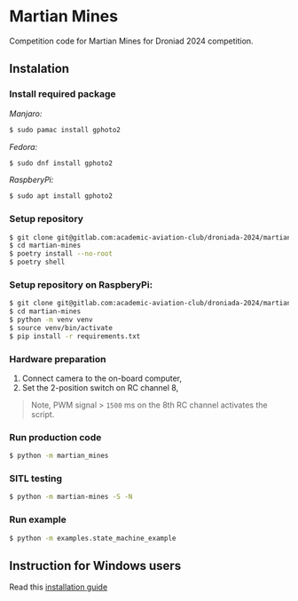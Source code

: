 # Martian Mines

Competition code for Martian Mines for Droniad 2024 competition.

## Instalation

### Install required package

*Manjaro:*

```bash
$ sudo pamac install gphoto2
```

*Fedora:*

```bash
$ sudo dnf install gphoto2
```

*RaspberyPi:*

```bash
$ sudo apt install gphoto2
```

### Setup repository

```bash
$ git clone git@gitlab.com:academic-aviation-club/droniada-2024/martian-mines.git
$ cd martian-mines
$ poetry install --no-root
$ poetry shell
```

### Setup repository on RaspberyPi:

```bash
$ git clone git@gitlab.com:academic-aviation-club/droniada-2024/martian-mines.git
$ cd martian-mines
$ python -m venv venv
$ source venv/bin/activate
$ pip install -r requirements.txt
```

### Hardware preparation

1. Connect camera to the on-board computer,
2. Set the 2-position switch on RC channel 8,

> Note, PWM signal > `1500` ms on the 8th RC channel activates the script.

### Run production code

```bash
$ python -m martian_mines
```

### SITL testing

```bash
$ python -m martian-mines -S -N
```

### Run example

```bash
$ python -m examples.state_machine_example
```

## Instruction for Windows users

Read this [installation guide](https://docs.fedoraproject.org/en-US/fedora/latest/getting-started/)